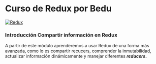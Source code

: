 # Curso de Redux por Bedu

[![Redux](https://i.ibb.co/WH2dzkQ/redux-simple.gif "Redux")](https://i.ibb.co/WH2dzkQ/redux-simple.gif "Redux")

### Introducción Compartir información en Redux

A partir de este módulo aprenderemos a usar Redux de una forma más avanzada, como lo es compartir recucers, comprender la inmutabilidad, actualizar información dinámicamente y manejar diferentes ***reducers.***